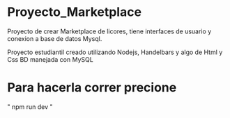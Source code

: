 # Proyecto_Marketplace
Proyecto de crear Marketplace de licores, tiene interfaces de usuario y conexion a base de datos Mysql.

Proyecto estudiantil creado utilizando Nodejs, Handelbars y algo de Html y Css 
BD manejada con MySQL 


# Para hacerla correr precione 
" npm run dev "

